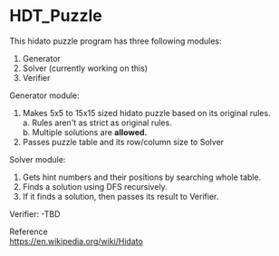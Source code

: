 # HDT_Puzzle

This hidato puzzle program has three following modules:
1. Generator
2. Solver (currently working on this)
3. Verifier


Generator module:
1. Makes 5x5 to 15x15 sized hidato puzzle based on its original rules.
  <br/>a. Rules aren't as strict as original rules.
  <br/>b. Multiple solutions are **allowed.**
2. Passes puzzle table and its row/column size to Solver

Solver module:
1. Gets hint numbers and their positions by searching whole table.
2. Finds a solution using DFS recursively.
3. If it finds a solution, then passes its result to Verifier.

Verifier:
-TBD



Reference
</br>
https://en.wikipedia.org/wiki/Hidato
